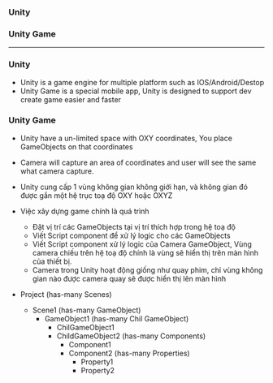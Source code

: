### Unity
### Unity Game
-----------------------------

### Unity

  * Unity is a game engine for multiple platform such as IOS/Android/Destop
  * Unity Game is a special mobile app, Unity is designed to support dev create game easier and faster

### Unity Game
  * Unity have a un-limited space with OXY coordinates, You place GameObjects on that coordinates
  * Camera will capture an area of coordinates and user will see the same what camera capture.
  
  * Unity cung cấp 1 vùng không gian không giới hạn, và không gian đó được gắn một hệ trục toạ độ OXY hoặc OXYZ
  * Việc xây dựng game chính là quá trình 
    * Đặt vị trí các GameObjects tại vị trí thích hợp trong hệ toạ độ
    * Viết Script component để xử lý logic cho các GameObjects
    * Viết Script component xử lý logic của Camera GameObject, Vùng camera chiếu trên hệ toạ độ chính là vùng sẽ hiển thị trên màn hình của thiết bị.
    * Camera trong Unity hoạt động giống như quay phim, chỉ vùng không gian nào được camera quay sẽ được hiển thị lên màn hình
  
  
  * Project (has-many Scenes)
    * Scene1 (has-many GameObject)
      * GameObject1 (has-many Chil GameObject)
        * ChilGameObject1
        * ChildGameObject2 (has-many Components)
          * Component1
          * Component2 (has-many Properties)
            * Property1
            * Property2
  
    
    
    
    
    
    
    
    
    
    
    
    
    
